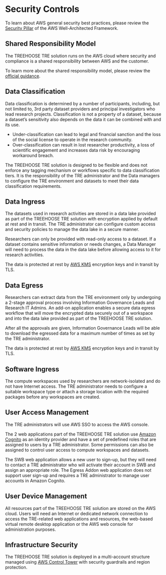 # Security Controls

To learn about AWS general security best practices, please review the
[Security Pillar](https://docs.aws.amazon.com/wellarchitected/latest/security-pillar/security.html)
of the AWS Well-Architected Framework.

## Shared Responsibility Model

The TREEHOOSE TRE solution runs on the AWS cloud where security and
compliance is a shared responsibility between AWS and the customer.

To learn more about the shared responsibility model, please review
the [official guidance](https://docs.aws.amazon.com/wellarchitected/latest/security-pillar/shared-responsibility.html).

## Data Classification

Data classification is determined by a number of participants, including,
but not limited to, 3rd party dataset providers and principal investigators
who lead research projects. Classification is not a property of a dataset,
because a dataset’s sensitivity also depends on the data it can be combined
with and its use.

- Under-classification can lead to legal and financial sanction
  and the loss of the social license to operate in the research community.
- Over-classification can result in lost researcher productivity,
  a loss of scientific engagement and increases data risk by encouraging workaround breach.

The TREEHOOSE TRE solution is designed to be flexible and does not enforce
any tagging mechanism or workflows specific to data classification tiers.
It is the responsibility of the TRE administrator and the Data managers to
configure the TRE environment and datasets to meet their data classification requirements.

## Data Ingress

The datasets used in research activities are stored in a data lake provided as part
of the TREEHOOSE TRE solution with encryption applied by default at rest and in transit.
The TRE administrator can configure custom access and security policies to
manage the data lake in a secure manner.

Researchers can only be provided with read-only access to a dataset.
If a dataset contains sensitive information or needs changes, a Data Manager
will need to process the data in the data lake before allowing access to it for research activities.

The data is protected at rest by [AWS KMS](https://aws.amazon.com/kms/) encryption keys
and in transit by TLS.

## Data Egress

Researchers can extract data from the TRE environment only by undergoing a 2-stage approval process
involving Information Governance Leads and Research IT Admins. An add-on application enables a
secure data egress workflow that will move the encrypted data securely out of a workspace and
into the data lake provided as part of the TREEHOOSE TRE solution.

After all the approvals are given, Information Governance Leads will be able to download
the egressed data for a maximum number of times as set by the TRE administrator.

The data is protected at rest by [AWS KMS](https://aws.amazon.com/kms/) encryption keys
and in transit by TLS.

## Software Ingress

The compute workspaces used by researchers are network-isolated and do not have Internet access.
The TRE administrator needs to configure a suitable workspace type or attach a storage location
with the required packages before any workspaces are created.

## User Access Management

The TRE administrators will use AWS SSO to access the AWS console.

The 2 web applications part of the TREEHOOSE TRE solution use [Amazon Cognito](https://aws.amazon.com/cognito/)
as an identity provider and have a set of predefined roles that are assigned to users by a TRE administrator.
Some permissions can also be assigned to control user access to compute workspaces and datasets.

The SWB web application allows a new user to sign-up, but they will need to contact a TRE administrator
who will activate their account in SWB and assign an appropriate role. The Egress Addon web application
does not support user sign-up and requires a TRE administrator to manage user accounts in Amazon Cognito.

## User Device Management

All resources part of the TREEHOOSE TRE solution are stored on the AWS cloud. Users will need an Internet
or dedicated network connection to access the TRE-related web applications and resources, the web-based
virtual remote desktop application or the AWS web console for administration purposes.

## Infrastructure Security

The TREEHOOSE TRE solution is deployed in a multi-account structure managed using
[AWS Control Tower](https://aws.amazon.com/controltower/) with security guardrails and region protection.
